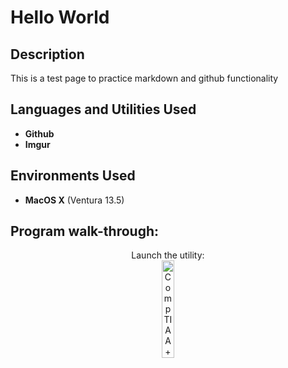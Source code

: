 <h1>Hello World</h1>


<h2>Description</h2>
This is a test page to practice markdown and github functionality
<br />


<h2>Languages and Utilities Used</h2>

- <b>Github</b> 
- <b>Imgur</b>

<h2>Environments Used </h2>

- <b>MacOS X</b> (Ventura 13.5)

<h2>Program walk-through:</h2>

<p align="center">
Launch the utility: <br/>
<img src="https://i.imgur.com/XG3H8fl.png" height="20%" width="20%" alt="CompTIA A+"/>
<br />


<!--
 ```diff
- text in red
+ text in green
! text in orange
# text in gray
@@ text in purple (and bold)@@
```
--!>
